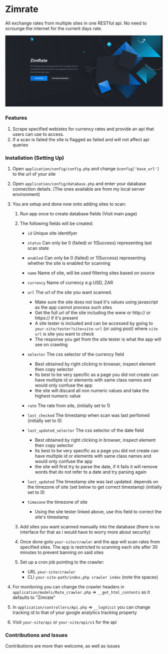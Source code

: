 # Zimrate

All exchange rates from multiple sites in one RESTful api. No need to scrounge the internet for the current days rate.

![Screenshot1](src/images/zimrate_screenshot.png)

### Features

1. Scrape specified webistes for currency rates and provide an api that users can use to access.
2. If a scan is failed the site is flagged as failed and will not affect api queries

### Installation (Setting Up)

1. Open `application/config/config.php` and change `$config['base_url']` to the url of your site
2. Open `application/config/database.php` and enter your database connection details. (The ones available are from my local server environment)
3. You are setup and done now onto adding sites to scan:

    1. Run app once to create database fields (Visit main page)

    2. The following fields will be created:
        * `id`                     Unique site identifyer
        * `status`                 Can only be 0 (failed) or 1(Success) representing last scan state
        * `enabled`                Can only be 0 (failed) or 1(Success) representing whether the site is enabled for scanning
        * `name`                   Name of site, will be used filtering sites based on source
        * `currency`               Name of currency e.g USD, ZAR
        * `url`                    The url of the site you want scanned.

            * Make sure the site does not load it's values using javascript as the app cannot process such sites
            * Get the full url of the site including the www or http:// or https:// if it's present
            * A site tester is included and can be accessed by going to `your-site/tester?site=site-url` (or using post) where `site url` is site you want to check
            * The response you get from the site tester is what the app will see on crawling

        * `selector`               The css selector of the currency field

            * Best obtained by right clicking in browser, inspect element then copy selector
            * Its best to be very specific as a page you did not create can have multiple id or elements with same class names and would only confuse the app
            * the site will discard all non numeric values and take the highest numeric value

        * `rate`                   The rate from site, (initially set to 1)
        * `last_checked`           The timestamp when scan was last perfomed (initially set to 0)
        * `last_updated_selector`  The css selector of the date field
        
            * Best obtained by right clicking in browser, inspect element then copy selector
            * Its best to be very specific as a page you did not create can have multiple id or elements with same class names and would only confuse the app
            * the site will first try to parse the date, if it fails it will remove words that do not refer to a date and try parsing again

        * `last_updated`           The timestamp site was last updated. depends on the timezone of site (set below to get correct timestamp) (initially set to 0)
        * `timezone`               the timezone of site

            * Using the site tester linked above, use this field to correct the site's timestamp

    3. Add sites you want scanned manually into the database (there is no interface for that as i would have to worry more about security)

    4. Once done goto `your-site/crawler` and the app will scan rates from specified sites. The app is restricted to scanning each site after 30 minutes to prevent banning on said sites

    5. Set up a cron job pointing to the crawler:
        * URL `your-site/crawler`
        * CLI `your-site-path/index.php crawler index` (note the spaces)

4. For monitoring you can change the crawler headers in `application/models/Rate_crawler.php` => `__get_html_contents` as it defaults to "Zimrate"

5. In `application/controllers/Api.php` => `__logVisit` you can change tracking id to that of your google analytics tracking property

6. Visit `your-site/api` or `your-site/api/v1` for the api

### Contributions and Issues

Contributions are more than welcome, as well as issues